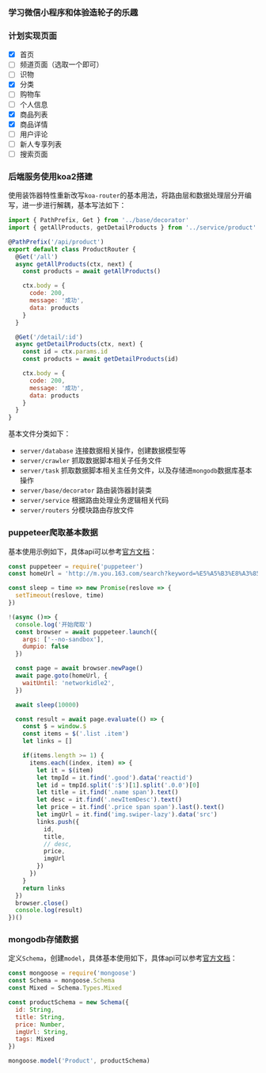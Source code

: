### 学习微信小程序和体验造轮子的乐趣

### 计划实现页面

- [x] 首页
- [ ] 频道页面（选取一个即可）
- [ ] 识物
- [x] 分类
- [ ] 购物车
- [ ] 个人信息
- [x] 商品列表
- [x] 商品详情
- [ ] 用户评论
- [ ] 新人专享列表
- [ ] 搜索页面

### 后端服务使用koa2搭建

使用装饰器特性重新改写`koa-router`的基本用法，将路由层和数据处理层分开编写，进一步进行解耦，基本写法如下：
```js
import { PathPrefix, Get } from '../base/decorator'
import { getAllProducts, getDetailProducts } from '../service/product'

@PathPrefix('/api/product')
export default class ProductRouter {
  @Get('/all')
  async getAllProducts(ctx, next) {
    const products = await getAllProducts()

    ctx.body = {
      code: 200,
      message: '成功',
      data: products
    }
  }

  @Get('/detail/:id')
  async getDetailProducts(ctx, next) {
    const id = ctx.params.id
    const products = await getDetailProducts(id)

    ctx.body = {
      code: 200,
      message: '成功',
      data: products
    }
  }
}
```

基本文件分类如下：

* `server/database` 连接数据相关操作，创建数据模型等
* `server/crawler` 抓取数据脚本相关子任务文件
* `server/task` 抓取数据脚本相关主任务文件，以及存储进`mongodb`数据库基本操作
* `server/base/decorator` 路由装饰器封装类
* `server/service` 根据路由处理业务逻辑相关代码
* `server/routers` 分模块路由存放文件

### puppeteer爬取基本数据

基本使用示例如下，具体api可以参考[官方文档](https://github.com/GoogleChrome/puppeteer)：

```js
const puppeteer = require('puppeteer')
const homeUrl = 'http://m.you.163.com/search?keyword=%E5%A5%B3%E8%A3%85&_stat_search=autoComplete'

const sleep = time => new Promise(reslove => {
  setTimeout(reslove, time)
})

!(async ()=> {
  console.log('开始爬取')
  const browser = await puppeteer.launch({
    args: ['--no-sandbox'],
    dumpio: false
  })

  const page = await browser.newPage()
  await page.goto(homeUrl, {
    waitUntil: 'networkidle2',
  })

  await sleep(10000)

  const result = await page.evaluate(() => {
    const $ = window.$
    const items = $('.list .item')
    let links = []

    if(items.length >= 1) {
      items.each((index, item) => {
        let it = $(item)
        let tmpId = it.find('.good').data('reactid')
        let id = tmpId.split(':$')[1].split('.0.0')[0]
        let title = it.find('.name span').text()
        let desc = it.find('.newItemDesc').text()
        let price = it.find('.price span span').last().text()
        let imgUrl = it.find('img.swiper-lazy').data('src')
        links.push({
          id,
          title,
          // desc,
          price,
          imgUrl
        })
      })
    }
    return links
  })
  browser.close()
  console.log(result)
})()
```

### mongodb存储数据

定义`Schema`，创建`model`，具体基本使用如下，具体api可以参考[官方文档](https://github.com/Automattic/mongoose)：

```js
const mongoose = require('mongoose')
const Schema = mongoose.Schema
const Mixed = Schema.Types.Mixed

const productSchema = new Schema({
  id: String,
  title: String,
  price: Number,
  imgUrl: String,
  tags: Mixed
})

mongoose.model('Product', productSchema)
```
